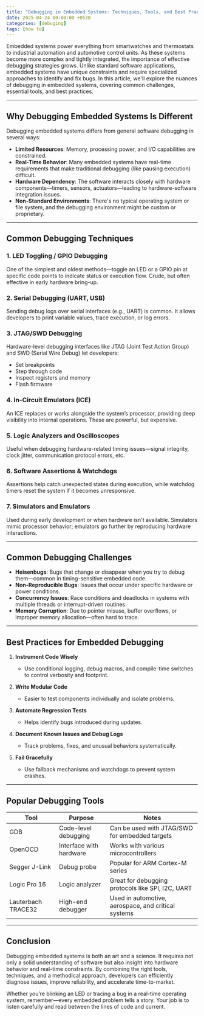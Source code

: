 ```yaml
---
title: "Debugging in Embedded Systems: Techniques, Tools, and Best Practices"
date: 2025-04-24 00:00:00 +0530
categories: [debuging]
tags: [how to]
---
```


Embedded systems power everything from smartwatches and thermostats to industrial automation and automotive control units. As these systems become more complex and tightly integrated, the importance of effective debugging strategies grows. Unlike standard software applications, embedded systems have unique constraints and require specialized approaches to identify and fix bugs. In this article, we'll explore the nuances of debugging in embedded systems, covering common challenges, essential tools, and best practices.

---

## Why Debugging Embedded Systems Is Different

Debugging embedded systems differs from general software debugging in several ways:

- **Limited Resources**: Memory, processing power, and I/O capabilities are constrained.
- **Real-Time Behavior**: Many embedded systems have real-time requirements that make traditional debugging (like pausing execution) difficult.
- **Hardware Dependency**: The software interacts closely with hardware components—timers, sensors, actuators—leading to hardware-software integration issues.
- **Non-Standard Environments**: There's no typical operating system or file system, and the debugging environment might be custom or proprietary.

---

## Common Debugging Techniques

### 1. LED Toggling / GPIO Debugging
One of the simplest and oldest methods—toggle an LED or a GPIO pin at specific code points to indicate status or execution flow. Crude, but often effective in early hardware bring-up.

### 2. Serial Debugging (UART, USB)
Sending debug logs over serial interfaces (e.g., UART) is common. It allows developers to print variable values, trace execution, or log errors.

### 3. JTAG/SWD Debugging
Hardware-level debugging interfaces like JTAG (Joint Test Action Group) and SWD (Serial Wire Debug) let developers:
- Set breakpoints
- Step through code
- Inspect registers and memory
- Flash firmware

### 4. In-Circuit Emulators (ICE)
An ICE replaces or works alongside the system’s processor, providing deep visibility into internal operations. These are powerful, but expensive.

### 5. Logic Analyzers and Oscilloscopes
Useful when debugging hardware-related timing issues—signal integrity, clock jitter, communication protocol errors, etc.

### 6. Software Assertions & Watchdogs
Assertions help catch unexpected states during execution, while watchdog timers reset the system if it becomes unresponsive.

### 7. Simulators and Emulators
Used during early development or when hardware isn't available. Simulators mimic processor behavior; emulators go further by reproducing hardware interactions.

---

## Common Debugging Challenges

- **Heisenbugs**: Bugs that change or disappear when you try to debug them—common in timing-sensitive embedded code.
- **Non-Reproducible Bugs**: Issues that occur under specific hardware or power conditions.
- **Concurrency Issues**: Race conditions and deadlocks in systems with multiple threads or interrupt-driven routines.
- **Memory Corruption**: Due to pointer misuse, buffer overflows, or improper memory allocation—often hard to trace.

---

## Best Practices for Embedded Debugging

1. **Instrument Code Wisely**
   - Use conditional logging, debug macros, and compile-time switches to control verbosity and footprint.

2. **Write Modular Code**
   - Easier to test components individually and isolate problems.

3. **Automate Regression Tests**
   - Helps identify bugs introduced during updates.

4. **Document Known Issues and Debug Logs**
   - Track problems, fixes, and unusual behaviors systematically.

5. **Fail Gracefully**
   - Use fallback mechanisms and watchdogs to prevent system crashes.

---

## Popular Debugging Tools

| Tool             | Purpose               | Notes                                               |
|------------------|------------------------|------------------------------------------------------|
| GDB              | Code-level debugging   | Can be used with JTAG/SWD for embedded targets       |
| OpenOCD          | Interface with hardware| Works with various microcontrollers                  |
| Segger J-Link    | Debug probe            | Popular for ARM Cortex-M series                      |
| Logic Pro 16     | Logic analyzer         | Great for debugging protocols like SPI, I2C, UART    |
| Lauterbach TRACE32 | High-end debugger    | Used in automotive, aerospace, and critical systems  |

---

## Conclusion

Debugging embedded systems is both an art and a science. It requires not only a solid understanding of software but also insight into hardware behavior and real-time constraints. By combining the right tools, techniques, and a methodical approach, developers can efficiently diagnose issues, improve reliability, and accelerate time-to-market.

Whether you’re blinking an LED or tracing a bug in a real-time operating system, remember—every embedded problem tells a story. Your job is to listen carefully and read between the lines of code and current.

